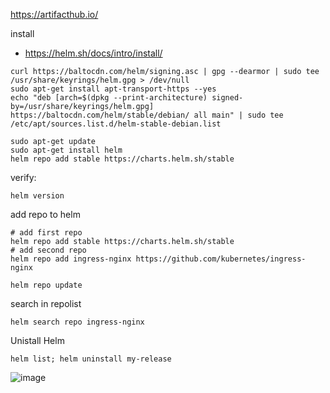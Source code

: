 https://artifacthub.io/


install 
*  https://helm.sh/docs/intro/install/

```
curl https://baltocdn.com/helm/signing.asc | gpg --dearmor | sudo tee /usr/share/keyrings/helm.gpg > /dev/null
sudo apt-get install apt-transport-https --yes
echo "deb [arch=$(dpkg --print-architecture) signed-by=/usr/share/keyrings/helm.gpg] https://baltocdn.com/helm/stable/debian/ all main" | sudo tee /etc/apt/sources.list.d/helm-stable-debian.list

sudo apt-get update
sudo apt-get install helm
helm repo add stable https://charts.helm.sh/stable
```
verify:
```
helm version
```

add repo to helm
```
# add first repo
helm repo add stable https://charts.helm.sh/stable
# add second repo
helm repo add ingress-nginx https://github.com/kubernetes/ingress-nginx

helm repo update
```

search in repolist
```
helm search repo ingress-nginx
```

Unistall Helm
```
helm list; helm uninstall my-release
```

![image](https://github.com/user-attachments/assets/33944cad-2363-4c1f-8ea4-afe8016393d8)

